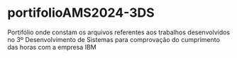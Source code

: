 # portifolioAMS2024-3DS
Portifólio onde constam os arquivos referentes aos trabalhos desenvolvidos no 3º Desenvolvimento de Sistemas para comprovação do cumprimento das horas com a empresa IBM

